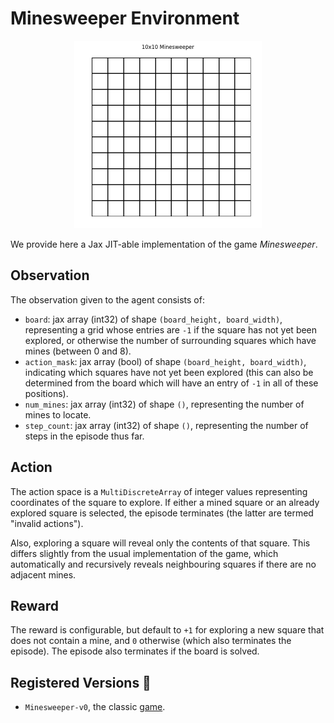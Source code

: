 # Minesweeper Environment

<p align="center">
        <img src="../env_anim/minesweeper.gif" height="300"/>
</p>

We provide here a Jax JIT-able implementation of the game _Minesweeper_.

## Observation
The observation given to the agent consists of:
- `board`: jax array (int32) of shape `(board_height, board_width)`, representing a grid whose
entries are `-1` if the square has not yet been explored, or otherwise the number of surrounding squares
which have mines (between 0 and 8).
- `action_mask`: jax array (bool) of shape `(board_height, board_width)`, indicating which squares have not yet been explored
(this can also be determined from the board which will have an entry of `-1` in all of these positions).
- `num_mines`: jax array (int32) of shape `()`, representing the number of mines to locate.
- `step_count`: jax array (int32) of shape `()`, representing the number of steps in the episode thus far.

## Action
The action space is a `MultiDiscreteArray` of integer values representing coordinates of the square to explore.
If either a mined square or an already explored square is selected, the episode terminates (the latter are termed "invalid actions").

Also, exploring a square will reveal only the contents of that square. This differs slightly from the usual
implementation of the game, which automatically and recursively reveals neighbouring squares if there
are no adjacent mines.

## Reward
The reward is configurable, but default to `+1` for exploring a new square that does not contain a mine, and `0`
otherwise (which also terminates the episode). The episode also terminates if the board is solved.

## Registered Versions 📖
- `Minesweeper-v0`, the classic [game](https://en.wikipedia.org/wiki/Minesweeper).
